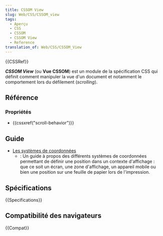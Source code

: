 ```yaml
---
title: CSSOM View
slug: Web/CSS/CSSOM_view
tags:
  - Aperçu
  - CSS
  - CSSOM
  - CSSOM View
  - Reference
translation_of: Web/CSS/CSSOM_View
---
```


{{CSSRef}}

**_CSSOM View_** (ou **Vue CSSOM**) est un module de la spécification CSS qui définit comment manipuler la vue d'un document et notamment le comportement lors du défilement (_scrolling_).

## Référence

### Propriétés

- {{cssxref("scroll-behavior")}}

## Guide

- [Les systèmes de coordonnées](/fr/docs/Web/CSS/CSSOM_View/Systèmes_de_coordonnées)
  - : Un guide à propos des différents systèmes de coordonnées permettant de définir une position dans un contexte d'affichage : que ce soit un écran, une zone d'affichage, un appareil mobile ou bien une position sur une feuille de papier lors de l'impression.

## Spécifications

{{Specifications}}

## Compatibilité des navigateurs

{{Compat}}
